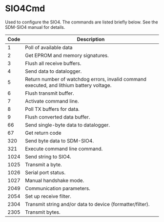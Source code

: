# SIO4Cmd

Used to configure the SIO4. The commands are listed briefly below. See the SDM-SIO4 manual for details.

| Code | Description                                                                              |
| ---- | ---------------------------------------------------------------------------------------- |
| 1    | Poll of available data                                                                   |
| 2    | Get EPROM and memory signatures.                                                         |
| 3    | Flush all receive buffers.                                                               |
| 4    | Send data to datalogger.                                                                 |
| 5    | Return number of watchdog errors, invalid command executed, and lithium battery voltage. |
| 6    | Flush transmit buffer.                                                                   |
| 7    | Activate command line.                                                                   |
| 8    | Poll TX buffers for data.                                                                |
| 9    | Flush converted data buffer.                                                             |
| 66   | Send single-byte data to datalogger.                                                     |
| 67   | Get return code                                                                          |
| 320  | Send byte data to SDM-SIO4.                                                              |
| 321  | Execute command line command.                                                            |
| 1024 | Send string to SIO4.                                                                     |
| 1025 | Transmit a byte.                                                                         |
| 1026 | Serial port status.                                                                      |
| 1027 | Manual handshake mode.                                                                   |
| 2049 | Communication parameters.                                                                |
| 2054 | Set up receive filter.                                                                   |
| 2304 | Transmit string and/or data to device (formatter/filter).                                |
| 2305 | Transmit bytes.                                                                          |
